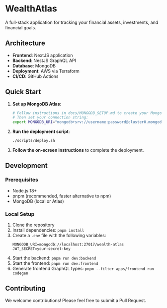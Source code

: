 # WealthAtlas

A full-stack application for tracking your financial assets, investments, and financial goals.

## Architecture

- **Frontend**: NextJS application
- **Backend**: NestJS GraphQL API
- **Database**: MongoDB
- **Deployment**: AWS via Terraform
- **CI/CD**: GitHub Actions


## Quick Start

1. **Set up MongoDB Atlas**:
   ```bash
   # Follow instructions in docs/MONGODB_SETUP.md to create your MongoDB cluster
   # Then set your connection string:
   export MONGODB_URI="mongodb+srv://username:password@cluster0.mongodb.net/wealth-atlas"
   ```

2. **Run the deployment script**:
   ```bash
   ./scripts/deploy.sh
   ```

3. **Follow the on-screen instructions** to complete the deployment.

## Development

### Prerequisites
- Node.js 18+
- pnpm (recommended, faster alternative to npm)
- MongoDB (local or Atlas)

### Local Setup
1. Clone the repository
2. Install dependencies: `pnpm install`
3. Create a `.env` file with the following variables:
   ```
   MONGODB_URI=mongodb://localhost:27017/wealth-atlas
   JWT_SECRET=your-secret-key
   ```
4. Start the backend: `pnpm run dev:backend`
5. Start the frontend: `pnpm run dev:frontend` 
6. Generate frontend GraphQL types: `pnpm --filter apps/frontend run codegen`

## Contributing

We welcome contributions! Please feel free to submit a Pull Request.